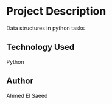 # Project Description
Data structures in python tasks
## Technology Used
Python
## Author
Ahmed El Saeed
